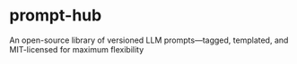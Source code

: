# prompt-hub
An open-source library of versioned LLM prompts—tagged, templated, and MIT-licensed for maximum flexibility
